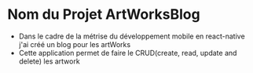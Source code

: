 # Nom du Projet ArtWorksBlog
- Dans le cadre de la métrise du développement mobile en react-native j'ai créé un blog pour les artWorks
- Cette application permet de faire le CRUD(create, read, update and delete) les artwork 
